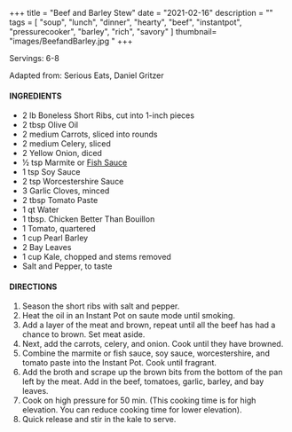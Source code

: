 +++
title = "Beef and Barley Stew"
date = "2021-02-16"
description = ""
tags = [
    "soup",
    "lunch",
    "dinner",
    "hearty",
    "beef",
    "instantpot",
    "pressurecooker",
    "barley",
    "rich",
    "savory"
]
thumbnail= "images/BeefandBarley.jpg "
+++

Servings: 6-8 <!--more-->

Adapted from: Serious Eats, Daniel Gritzer

#### INGREDIENTS 

* 2 lb Boneless Short Ribs, cut into 1-inch pieces  
* 2 tbsp Olive Oil 
* 2 medium Carrots, sliced into rounds 
* 2 medium Celery, sliced
* 2 Yellow Onion, diced 
* ½ tsp Marmite or [Fish Sauce](https://amzn.to/3jMYZdj)
* 1 tsp Soy Sauce 
* 2 tsp Worcestershire Sauce
* 3 Garlic Cloves, minced 
* 2 tbsp Tomato Paste
* 1 qt Water
* 1 tbsp. Chicken Better Than Bouillon
* 1 Tomato, quartered 
* 1 cup Pearl Barley 
* 2 Bay Leaves 
* 1 cup Kale, chopped and stems removed 
* Salt and Pepper, to taste

#### DIRECTIONS 

1. Season the short ribs with salt and pepper. 
2. Heat the oil in an Instant Pot on saute mode until smoking. 
3. Add a layer of the meat and brown, repeat until all the beef has had a chance to brown. Set meat aside. 
4. Next, add the carrots, celery, and onion. Cook until they have browned. 
5. Combine the marmite or fish sauce, soy sauce, worcestershire, and tomato paste into the Instant Pot. Cook until fragrant. 
6. Add the broth and scrape up the brown bits from the bottom of the pan left by the meat. Add in the beef, tomatoes, garlic, barley, and bay leaves. 
7. Cook on high pressure for 50 min. (This cooking time is for high elevation. You can reduce cooking time for lower elevation). 
8. Quick release and stir in the kale to serve. 
